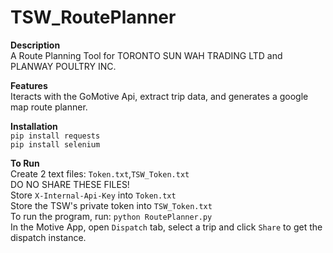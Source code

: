 # TSW_RoutePlanner

**Description**\
A Route Planning Tool for TORONTO SUN WAH TRADING LTD and PLANWAY POULTRY INC.

**Features**\
Iteracts with the GoMotive Api, extract trip data, and generates a google map route planner.

**Installation**\
`pip install requests`\
`pip install selenium`


**To Run**\
Create 2 text files: `Token.txt`,`TSW_Token.txt`\
DO NO SHARE THESE FILES! \
Store `X-Internal-Api-Key` into `Token.txt` \
Store the TSW's private token into `TSW_Token.txt`\
To run the program, run: `python RoutePlanner.py`\
In the Motive App, open `Dispatch` tab, select a trip and click `Share` to get the dispatch instance.


